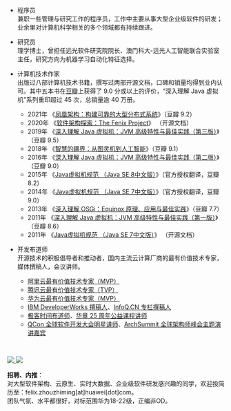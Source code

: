 - 程序员<br/>
  兼职一些管理与研究工作的程序员，工作中主要从事大型企业级软件的研发；业余里对计算机科学相关的多个领域都有持续跟进。
  
- 研究员<br/>
  理学博士，曾担任远光软件研究院院长、澳门科大-远光人工智能联合实验室主任，研究方向为机器学习自动化特征选择。
  
- 计算机技术作家<br/>出版过八部计算机技术书籍，撰写过两部开源文档，口碑和销量均得到业内认可。其中五本书在[豆瓣](https://www.douban.com/)上获得了 9.0 分或以上的评价，“深入理解 Java 虚拟机”系列重印超过 45 次，总销量逾 40 万册。
  - 2021年 《[凤凰架构：构建可靠的大型分布式系统](https://icyfenix.cn/introduction/about-book.html)》（豆瓣 9.2）
  - 2020年 《[软件架构探索：The Fenix Project](https://icyfenix.cn/)》 （开源文档）
  - 2019年 《[深入理解 Java 虚拟机：JVM 高级特性与最佳实践（第三版）](https://book.douban.com/subject/34907497/)》（豆瓣 9.5）
  - 2018年 《[智慧的疆界：从图灵机到人工智能](https://book.douban.com/subject/30379536/)》（豆瓣 9.1）
  - 2016年 《[深入理解 Java 虚拟机：JVM 高级特性与最佳实践（第二版）](https://book.douban.com/subject/24722612/)》（豆瓣 9.0）
  - 2015年 《[Java虚拟机规范 （Java SE 8中文版）](https://book.douban.com/subject/26418340/)》（官方授权翻译，豆瓣 8.2）
  - 2014年 《[Java虚拟机规范 （Java SE 7中文版）](https://book.douban.com/subject/25792515/)》（官方授权翻译，豆瓣 9.0）
  - 2013年 《[深入理解 OSGi：Equinox 原理、应用与最佳实践](https://book.douban.com/subject/21324330/)》（豆瓣 7.7）
  - 2011年 《[深入理解 Java 虚拟机：JVM 高级特性与最佳实践（第一版）](https://book.douban.com/subject/6522893/)》（豆瓣 8.6）
  - 2011年 《[Java虚拟机规范 （Java SE 7中文版）](https://www.iteye.com/topic/1117824)》 （开源文档）

- 开发布道师<br/>
  开源技术的积极倡导者和推动者，国内主流云计算厂商的最有价值技术专家，媒体撰稿人，会议讲师。
  - [阿里云最有价值技术专家（MVP）](https://mvp.aliyun.com/mvp/detail/487)
  - [腾讯云最有价值技术专家（TVP）](https://cloud.tencent.com/tvp/132)
  - [华为云最有价值技术专家（MVP）](https://developer.huaweicloud.com/mvp/member)
  - [IBM DeveloperWorks 撰稿人]()、[InfoQ.CN 专栏撰稿人](https://www.infoq.cn/profile/CD59DD20F93F11/publish)
  - [极客时间布道师](https://time.geekbang.org/opencourse/intro/100064201)、[华章 25 周年公益课程讲师](https://xie.infoq.cn/article/36ec9efa0697377af0d043b1e)
  - [QCon 全球软件开发大会明星讲师](https://qcon.infoq.cn/2020/shenzhen/)、[ArchSummit 全球架构师峰会主题演讲嘉宾](https://archsummit.infoq.cn/2021/shenzhen/presentation/4104)

<a href="https://icyfenix.cn">
<br/>
  
![](https://github.com/fenixsoft/github-stats/blob/master/generated/overview.svg)
![](https://github.com/fenixsoft/github-stats/blob/master/generated/languages.svg)
</a>

**招聘、内推**：<br/>
对大型软件架构、云原生、实时大数据、企业级软件研发感兴趣的同学，欢迎投简历至：felix.zhouzhiming[at]huawei[dot]com。<br/>
团队气氛、水平都很好，对标范围华为18-22级，正编非OD。<br/>
